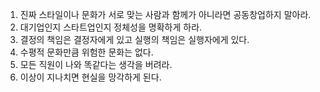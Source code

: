 1.  진짜 스타일이나 문화가 서로 맞는 사람과 함께가 아니라면 공동창업하지 말아라.
2.  대기업인지 스타트업인지 정체성을 명확하게 하라.
3.  결정의 책임은 결정자에게 있고 실행의 책임은 실행자에게 있다.
4.  수평적 문화만큼 위험한 문화는 없다.
5.  모든 직원이 나와 똑같다는 생각을 버려라.
6.  이상이 지나치면 현실을 망각하게 된다.
